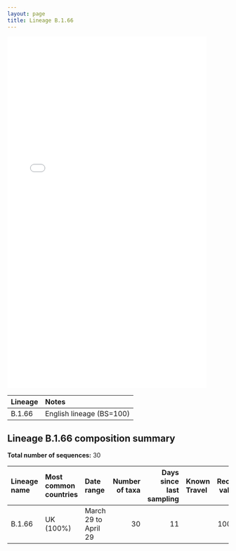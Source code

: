 ```yaml
---
layout: page
title: Lineage B.1.66
---
```




<embed src="../assets/images/B.1.66.pdf" type="application/pdf" width="90%" height="800px" />


| Lineage | Notes |
|:-----|:-----|
| B.1.66 | English lineage (BS=100) |

<h2>Lineage B.1.66 composition summary </h2>

<strong>Total number of sequences:</strong> 30

| Lineage name | Most common countries | Date range | Number of taxa |  Days since last sampling | Known Travel | Recall value |
|:-----|:-----|:-------|-------:|-------:|:---------|--------:|
| B.1.66 | UK (100%) | March 29 to April 29 | 30 | 11 |  | 100.0 |
